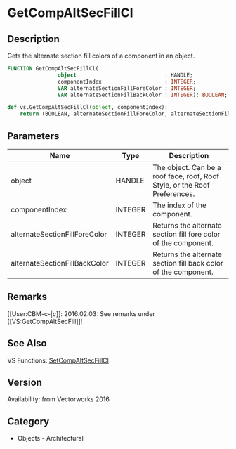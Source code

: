 # GetCompAltSecFillCl

## Description
Gets the alternate section fill colors of a component in an object.

```pascal
FUNCTION GetCompAltSecFillCl(
				object                            : HANDLE;
				componentIndex                    : INTEGER;
				VAR alternateSectionFillForeColor : INTEGER;
				VAR alternateSectionFillBackColor : INTEGER): BOOLEAN;
```

```python
def vs.GetCompAltSecFillCl(object, componentIndex):
    return (BOOLEAN, alternateSectionFillForeColor, alternateSectionFillBackColor)
```

## Parameters
|Name|Type|Description|
|---|---|---|
|object|HANDLE|The object. Can be a roof face, roof, Roof Style, or the Roof Preferences.|
|componentIndex|INTEGER|The index of the component.|
|alternateSectionFillForeColor|INTEGER|Returns the alternate section fill fore color of the component.|
|alternateSectionFillBackColor|INTEGER|Returns the alternate section fill back color of the component.|

## Remarks
[[User:CBM-c-|_c_]]: 2016.02.03:  See remarks under [[VS:GetCompAltSecFill]]!

## See Also
VS Functions:
[SetCompAltSecFillCl](SetCompAltSecFillCl.md)

## Version
Availability: from Vectorworks 2016

## Category
* Objects - Architectural

